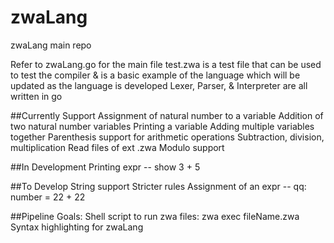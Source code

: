 # zwaLang
zwaLang main repo

Refer to zwaLang.go for the main file
test.zwa is a test file that can be used to test the compiler & is a basic example of the language which will be updated as the language is developed
Lexer, Parser, & Interpreter are all written in go

##Currently Support
Assignment of natural number to a variable
Addition of two natural number variables
Printing a variable
Adding multiple variables together
Parenthesis support for arithmetic operations
Subtraction, division, multiplication
Read files of ext .zwa
Modulo support

##In Development
Printing expr -- show 3 + 5

##To Develop
String support
Stricter rules
Assignment of an expr -- qq: number = 22 + 22

##Pipeline Goals:
Shell script to run zwa files: zwa exec fileName.zwa
Syntax highlighting for zwaLang

